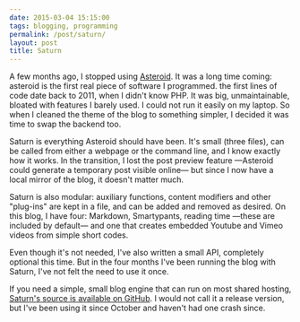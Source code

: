 ```yaml
---
date: 2015-03-04 15:15:00
tags: blogging, programming
permalink: /post/saturn/
layout: post
title: Saturn
---
```


A few months ago, I stopped using [Asteroid](https://github.com/cesarparent/Asteroid). It was a long time coming: asteroid is the first real piece of software I programmed. the first lines of code date back to 2011, when I didn't know PHP.  It was big, unmaintainable, bloated with features I barely used. I could not run it easily on my laptop. So when I cleaned the theme of the blog to something simpler, I decided it was time to swap the backend too.

Saturn is everything Asteroid should have been. It's small (three files), can be called from either a webpage or the command line, and I know exactly how it works. In the transition, I lost the post preview feature —Asteroid could generate a temporary post visible online— but since I now have a local mirror of the blog, it doesn't matter much.

Saturn is also modular: auxiliary functions, content modifiers and other "plug-ins" are kept in a file, and can be added and removed as desired. On this blog, I have four: Markdown, Smartypants, reading time —these are included by default— and one that creates embedded Youtube and Vimeo videos from simple short codes.

Even though it's not needed, I've also written a small API, completely optional this time. But in the four months I've been running the blog with Saturn, I've not felt the need to use it once.

If you need a simple, small blog engine that can run on most shared hosting, [Saturn's source is available on GitHub](https://github.com/cesarparent/saturn-generator). I would not call it a release version, but I've been using it since October and haven't had one crash since.